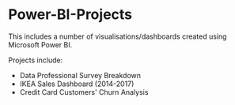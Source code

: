 # Power-BI-Projects
This includes a number of visualisations/dashboards created using Microsoft Power BI.

Projects include:
- Data Professional Survey Breakdown
- IKEA Sales Dashboard (2014-2017)
- Credit Card Customers' Churn Analysis 
